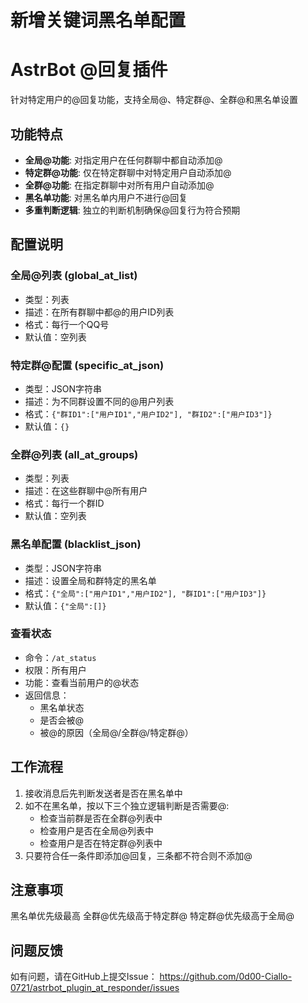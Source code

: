 
# 新增关键词黑名单配置

# AstrBot @回复插件
针对特定用户的@回复功能，支持全局@、特定群@、全群@和黑名单设置

## 功能特点

- **全局@功能**: 对指定用户在任何群聊中都自动添加@
- **特定群@功能**: 仅在特定群聊中对特定用户自动添加@
- **全群@功能**: 在指定群聊中对所有用户自动添加@
- **黑名单功能**: 对黑名单内用户不进行@回复
- **多重判断逻辑**: 独立的判断机制确保@回复行为符合预期

## 配置说明
### 全局@列表 (global_at_list)
- 类型：列表
- 描述：在所有群聊中都@的用户ID列表
- 格式：每行一个QQ号
- 默认值：空列表

### 特定群@配置 (specific_at_json)
- 类型：JSON字符串
- 描述：为不同群设置不同的@用户列表
- 格式：`{"群ID1":["用户ID1","用户ID2"], "群ID2":["用户ID3"]}`
- 默认值：`{}`

### 全群@列表 (all_at_groups)
- 类型：列表
- 描述：在这些群聊中@所有用户
- 格式：每行一个群ID
- 默认值：空列表

### 黑名单配置 (blacklist_json)
- 类型：JSON字符串
- 描述：设置全局和群特定的黑名单
- 格式：`{"全局":["用户ID1","用户ID2"], "群ID1":["用户ID3"]}`
- 默认值：`{"全局":[]}`

### 查看状态
- 命令：`/at_status`
- 权限：所有用户
- 功能：查看当前用户的@状态
- 返回信息：
  - 黑名单状态
  - 是否会被@
  - 被@的原因（全局@/全群@/特定群@）

## 工作流程
1. 接收消息后先判断发送者是否在黑名单中
2. 如不在黑名单，按以下三个独立逻辑判断是否需要@:
   - 检查当前群是否在全群@列表中
   - 检查用户是否在全局@列表中
   - 检查用户是否在特定群@列表中
3. 只要符合任一条件即添加@回复，三条都不符合则不添加@

## 注意事项
黑名单优先级最高
全群@优先级高于特定群@
特定群@优先级高于全局@

## 问题反馈
如有问题，请在GitHub上提交Issue：
https://github.com/0d00-Ciallo-0721/astrbot_plugin_at_responder/issues

